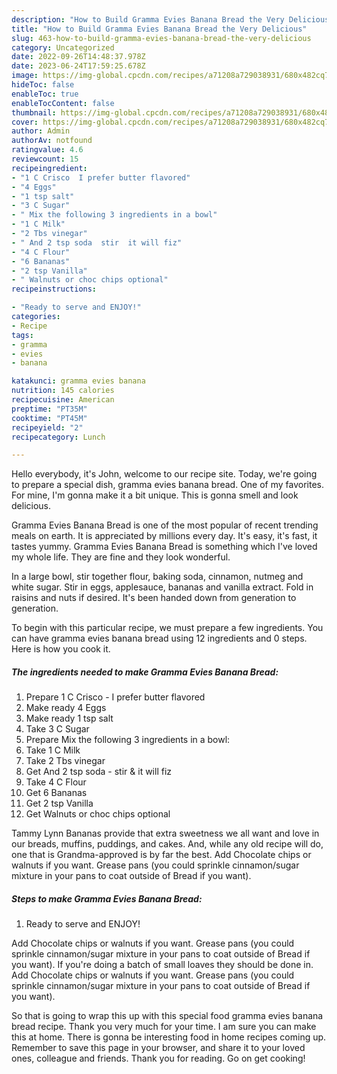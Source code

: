 ```yaml
---
description: "How to Build Gramma Evies Banana Bread the Very Delicious"
title: "How to Build Gramma Evies Banana Bread the Very Delicious"
slug: 463-how-to-build-gramma-evies-banana-bread-the-very-delicious
category: Uncategorized
date: 2022-09-26T14:48:37.978Z
date: 2023-06-24T17:59:25.678Z
image: https://img-global.cpcdn.com/recipes/a71208a729038931/680x482cq70/gramma-evies-banana-bread-recipe-main-photo.jpg
hideToc: false
enableToc: true
enableTocContent: false
thumbnail: https://img-global.cpcdn.com/recipes/a71208a729038931/680x482cq70/gramma-evies-banana-bread-recipe-main-photo.jpg
cover: https://img-global.cpcdn.com/recipes/a71208a729038931/680x482cq70/gramma-evies-banana-bread-recipe-main-photo.jpg
author: Admin
authorAv: notfound
ratingvalue: 4.6
reviewcount: 15
recipeingredient:
- "1 C Crisco  I prefer butter flavored"
- "4 Eggs"
- "1 tsp salt"
- "3 C Sugar"
- " Mix the following 3 ingredients in a bowl"
- "1 C Milk"
- "2 Tbs vinegar"
- " And 2 tsp soda  stir  it will fiz"
- "4 C Flour"
- "6 Bananas"
- "2 tsp Vanilla"
- " Walnuts or choc chips optional"
recipeinstructions:

- "Ready to serve and ENJOY!"
categories:
- Recipe
tags:
- gramma
- evies
- banana

katakunci: gramma evies banana 
nutrition: 145 calories
recipecuisine: American
preptime: "PT35M"
cooktime: "PT45M"
recipeyield: "2"
recipecategory: Lunch

---
```



Hello everybody, it's John, welcome to our recipe site. Today, we're going to prepare a special dish, gramma evies banana bread. One of my favorites. For mine, I'm gonna make it a bit unique. This is gonna smell and look delicious.

Gramma Evies Banana Bread is one of the most popular of recent trending meals on earth. It is appreciated by millions every day. It's easy, it's fast, it tastes yummy. Gramma Evies Banana Bread is something which I've loved my whole life. They are fine and they look wonderful.

In a large bowl, stir together flour, baking soda, cinnamon, nutmeg and white sugar. Stir in eggs, applesauce, bananas and vanilla extract. Fold in raisins and nuts if desired. It&#39;s been handed down from generation to generation.


To begin with this particular recipe, we must prepare a few ingredients. You can have gramma evies banana bread using 12 ingredients and 0 steps. Here is how you cook it.

<!--inarticleads1-->

##### The ingredients needed to make Gramma Evies Banana Bread:

1. Prepare 1 C Crisco - I prefer butter flavored
1. Make ready 4 Eggs
1. Make ready 1 tsp salt
1. Take 3 C Sugar
1. Prepare  Mix the following 3 ingredients in a bowl:
1. Take 1 C Milk
1. Take 2 Tbs vinegar
1. Get  And 2 tsp soda - stir &amp; it will fiz
1. Take 4 C Flour
1. Get 6 Bananas
1. Get 2 tsp Vanilla
1. Get  Walnuts or choc chips optional


Tammy Lynn Bananas provide that extra sweetness we all want and love in our breads, muffins, puddings, and cakes. And, while any old recipe will do, one that is Grandma-approved is by far the best. Add Chocolate chips or walnuts if you want. Grease pans (you could sprinkle cinnamon/sugar mixture in your pans to coat outside of Bread if you want). 

<!--inarticleads2-->

##### Steps to make Gramma Evies Banana Bread:


1. Ready to serve and ENJOY!

Add Chocolate chips or walnuts if you want. Grease pans (you could sprinkle cinnamon/sugar mixture in your pans to coat outside of Bread if you want). If you&#39;re doing a batch of small loaves they should be done in. Add Chocolate chips or walnuts if you want. Grease pans (you could sprinkle cinnamon/sugar mixture in your pans to coat outside of Bread if you want). 

So that is going to wrap this up with this special food gramma evies banana bread recipe. Thank you very much for your time. I am sure you can make this at home. There is gonna be interesting food in home recipes coming up. Remember to save this page in your browser, and share it to your loved ones, colleague and friends. Thank you for reading. Go on get cooking!

